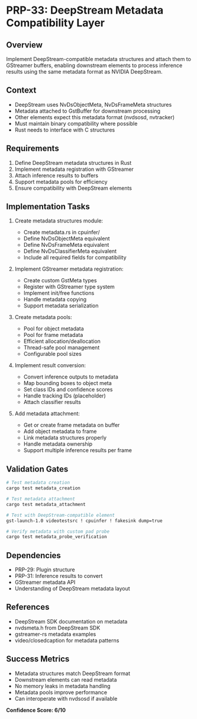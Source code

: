 # PRP-33: DeepStream Metadata Compatibility Layer

## Overview
Implement DeepStream-compatible metadata structures and attach them to GStreamer buffers, enabling downstream elements to process inference results using the same metadata format as NVIDIA DeepStream.

## Context
- DeepStream uses NvDsObjectMeta, NvDsFrameMeta structures
- Metadata attached to GstBuffer for downstream processing
- Other elements expect this metadata format (nvdsosd, nvtracker)
- Must maintain binary compatibility where possible
- Rust needs to interface with C structures

## Requirements
1. Define DeepStream metadata structures in Rust
2. Implement metadata registration with GStreamer
3. Attach inference results to buffers
4. Support metadata pools for efficiency
5. Ensure compatibility with DeepStream elements

## Implementation Tasks
1. Create metadata structures module:
   - Create metadata.rs in cpuinfer/
   - Define NvDsObjectMeta equivalent
   - Define NvDsFrameMeta equivalent
   - Define NvDsClassifierMeta equivalent
   - Include all required fields for compatibility

2. Implement GStreamer metadata registration:
   - Create custom GstMeta types
   - Register with GStreamer type system
   - Implement init/free functions
   - Handle metadata copying
   - Support metadata serialization

3. Create metadata pools:
   - Pool for object metadata
   - Pool for frame metadata
   - Efficient allocation/deallocation
   - Thread-safe pool management
   - Configurable pool sizes

4. Implement result conversion:
   - Convert inference outputs to metadata
   - Map bounding boxes to object meta
   - Set class IDs and confidence scores
   - Handle tracking IDs (placeholder)
   - Attach classifier results

5. Add metadata attachment:
   - Get or create frame metadata on buffer
   - Add object metadata to frame
   - Link metadata structures properly
   - Handle metadata ownership
   - Support multiple inference results per frame

## Validation Gates
```bash
# Test metadata creation
cargo test metadata_creation

# Test metadata attachment
cargo test metadata_attachment

# Test with DeepStream-compatible element
gst-launch-1.0 videotestsrc ! cpuinfer ! fakesink dump=true

# Verify metadata with custom pad probe
cargo test metadata_probe_verification
```

## Dependencies
- PRP-29: Plugin structure
- PRP-31: Inference results to convert
- GStreamer metadata API
- Understanding of DeepStream metadata layout

## References
- DeepStream SDK documentation on metadata
- nvdsmeta.h from DeepStream SDK
- gstreamer-rs metadata examples
- video/closedcaption for metadata patterns

## Success Metrics
- Metadata structures match DeepStream format
- Downstream elements can read metadata
- No memory leaks in metadata handling
- Metadata pools improve performance
- Can interoperate with nvdsosd if available

**Confidence Score: 6/10**